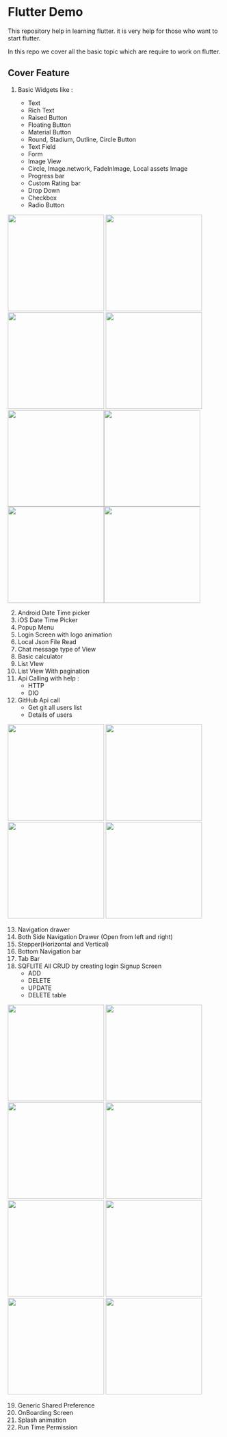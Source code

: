 # Flutter Demo

This repository help in learning flutter. it is very help for those who want to start flutter.

In this repo we cover all the basic topic which are require to work on flutter.

## Cover Feature


1) Basic Widgets like :
  
    * Text
    * Rich Text
    * Raised Button
    * Floating Button
    * Material Button
    * Round, Stadium, Outline, Circle Button
    * Text Field
    * Form
    * Image View
    * Circle, Image.network, FadeInImage, Local assets Image
    * Progress bar
    * Custom Rating bar
    * Drop Down
    * Checkbox
    * Radio Button
    
<img src="screenshot/widget/home.png" width="225">    <img src="screenshot/widget/widget_text.png" width="225">    <img src="screenshot/widget/widget_text_field.png" width="225">    <img src="screenshot/widget/widget_button.png" width="225"><img src="screenshot/widget/widget_pb.png" width="225"><img src="screenshot/widget/widget_misc.png" width="225">
<img src="screenshot/widget/widget_image.png" width="225"><img src="screenshot/widget/widget_stepper.png" width="225">

    
2) Android Date Time picker
3) iOS Date Time Picker
4) Popup Menu
5) Login Screen with logo animation
6) Local Json File Read
7) Chat message type of View
8) Basic calculator
9) List VIew
10) List View With pagination
11) Api Calling with help :
    * HTTP
    * DIO
12) GitHub Api call 
    * Get git all users list
    * Details of users
    
<img src="screenshot/api/api_github_user.png" width="225">    <img src="screenshot/api/api_github_user_detail.png" width="225">    <img src="screenshot/api/api_corona_report.png" width="225">    <img src="screenshot/api/sp.png" width="225">
    
    
13) Navigation drawer
14) Both Side Navigation Drawer (Open from left and right)
15) Stepper(Horizontal and Vertical)
16) Bottom Navigation bar
17) Tab Bar
18) SQFLITE All CRUD by creating login Signup Screen
    * ADD
    * DELETE
    * UPDATE
    * DELETE table
        
<img src="screenshot/sqflite/db_onboarding2.png" width="225">    <img src="screenshot/sqflite/db_onboarding3.png" width="225">    <img src="screenshot/sqflite/db_login.png" width="225">    <img src="screenshot/sqflite/db_signup.png" width="225">
<img src="screenshot/sqflite/db_update_user.jpg" width="225">    <img src="screenshot/sqflite/db_users.jpg" width="225">    <img src="screenshot/sqflite/db_dob.png" width="225">    <img src="screenshot/sqflite/db_create_user.jpg" width="225">
    
19) Generic Shared Preference
20) OnBoarding Screen
21) Splash animation
22) Run Time Permission
